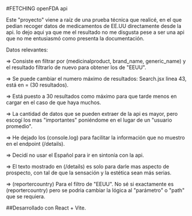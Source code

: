 #FETCHING openFDA api

Este "proyecto" viene a raíz de una prueba técnica que realicé, en el que pedian recoger datos de medicamentos de EE.UU directamente desde la api.
lo dejo aqui ya que me el resultado no me disgusta pese a ser una api que no me entusiasmó como presenta la documentación.



Datos relevantes:

=> Consiste en filtrar por (medicinalproduct, brand_name, generic_name) y el resultado filtrarlo de nuevo para obtener los de "EEUU".

=> Se puede cambiar el numero máximo de resultados: Search.jsx linea 43, está en = (30 resultados).

=> Está puesto a 30 resultados como máximo para que tarde menos en cargar en el caso de que haya muchos.

=> La cantidad de datos que se pueden extraer de la api es mayor, pero escogí los mas "importantes" poniéndome en el lugar de un "usuario promedio".

=> He dejado los (console.log) para facilitar la información que no muestro en el endpoint (/details).

=> Decidí no usar el Español para ir en sintonía con la api.

=> El texto mostrado en (/details) es solo para darle mas aspecto de prospecto, con tal de que la sensación y la estética sean más serias.

=> (reportercountry) Para el filtro de "EEUU". No sé si exactamente es (reportercountry) pero se podria cambiar la lógica al "parámetro" o "path" que se requiera.

##Desarrollado con React + Vite.
